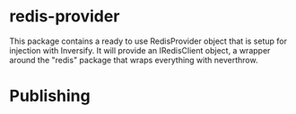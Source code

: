 # redis-provider

This package contains a ready to use RedisProvider object that is setup for injection with Inversify. It will provide an IRedisClient object, a wrapper around the "redis" package that wraps everything with neverthrow.

# Publishing

